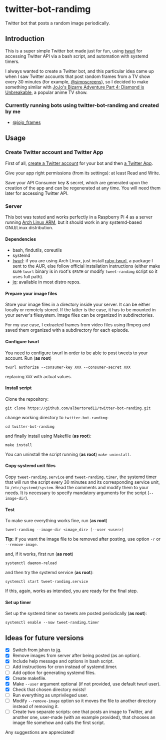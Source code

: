 # twitter-bot-randimg

Twitter bot that posts a random image periodically.

## Introduction

This is a super simple Twitter bot made just for fun, using [twurl](https://github.com/twitter/twurl) for accessing Twitter API via a bash script, and automation with systemd timers.

I always wanted to create a Twitter bot, and this particular idea came up when I saw Twitter accounts that post random frames from a TV show every 30 minutes (for example, [@simpscreens](https://twitter.com/simpscreens)), so I decided to make something similar with [JoJo's Bizarre Adventure Part 4: Diamond is Unbreakable](https://myanimelist.net/anime/31933/JoJo_no_Kimyou_na_Bouken_Part_4__Diamond_wa_Kudakenai), a popular anime TV show.

### Currently running bots using twitter-bot-randimg and created by me

- [@jojo_frames](https://twitter.com/jojo_frames)

## Usage

### Create Twitter account and Twitter App

First of all, [create a Twitter account](https://twitter.com/i/flow/signup) for your bot and then [a Twitter App](https://developer.twitter.com/en/portal/apps/new).

Give your app right permissions (from its settings): at least Read and Write.

Save your API Consumer key & secret, which are generated upon the creation of the app and can be regenerated at any time. You will need them later for accessing Twitter API.

### Server

This bot was tested and works perfectly in a Raspberry Pi 4 as a server running [Arch Linux ARM](https://archlinuxarm.org/), but it should work in any systemd-based GNU/Linux distribution.

#### Dependencies

- bash, findutils, coreutils
- systemd
- [twurl](https://github.com/twitter/twurl): if you are using Arch Linux, just install [ruby-twurl](https://aur.archlinux.org/packages/ruby-twurl/), a package I sent to the AUR, else follow official installation instructions (either make sure ```twurl``` binary is in root's ```$PATH``` or modify ```tweet-randimg``` script so it uses full path).
- [jq](https://stedolan.github.io/jq/): available in most distro repos.

#### Prepare your image files

Store your image files in a directory inside your server. It can be either locally or remotely stored. If the latter is the case, it has to be mounted in your server's filesystem. Image files can be organized in subdirectories.

For my use case, I extracted frames from video files using ffmpeg and saved them organized with a subdirectory for each episode.

#### Configure twurl

You need to configure twurl in order to be able to post tweets to your account. Run (**as root**)

```
twurl authorize --consumer-key XXX --consumer-secret XXX
```

replacing ```XXX``` with actual values.

#### Install script

Clone the repository:

```
git clone https://github.com/albertored11/twitter-bot-randimg.git
```

change working directory to ```twitter-bot-randimg```:

```
cd twitter-bot-randimg
```

and finally install using Makefile (**as root**):

```
make install
```

You can uninstall the script running (**as root**) ```make uninstall```.

#### Copy systemd unit files

Copy ```tweet-randimg.service``` and ```tweet-randimg.timer```, the systemd timer that will run the script every 30 minutes and its corresponding service unit, to ```/etc/systemd/system```. Read the comments and modify them to your needs. It is necessary to specify mandatory arguments for the script (```--image-dir```).

#### Test

To make sure everything works fine, run (**as root**)

```
tweet-randimg --image-dir <image_dir> [--user <user>]
```

**Tip:** if you want the image file to be removed after posting, use option ```-r``` or ```--remove-image```.

and, if it works, first run (**as root**)

```
systemctl daemon-reload
```

and then try the systemd service (**as root**):

```
systemctl start tweet-randimg.service
```

If this, again, works as intended, you are ready for the final step.

#### Set up timer

Set up the systemd timer so tweets are posted periodically (**as root**):

```
systemctl enable --now tweet-randimg.timer
```

## Ideas for future versions

- [x] Switch from jshon to [jq](https://stedolan.github.io/jq/).
- [x] Remove images from server after being posted (as an option).
- [x] Include help message and options in bash script.
- [ ] Add instructions for cron instead of systemd.timer.
- [ ] Add option for generating systemd files.
- [x] Create makefile.
- [x] Make ```--user``` argument optional (if not provided, use default twurl user).
- [x] Check that chosen directory exists!
- [ ] Run everything as unprivileged user.
- [ ] Modify ```--remove-image``` option so it moves the file to another directory instead of removing it.
- [ ] Create two separate scripts: one that posts an image to Twitter, and another one, user-made (with an example provided), that chooses an image file somehow and calls the first script.

Any suggestions are appreciated!
